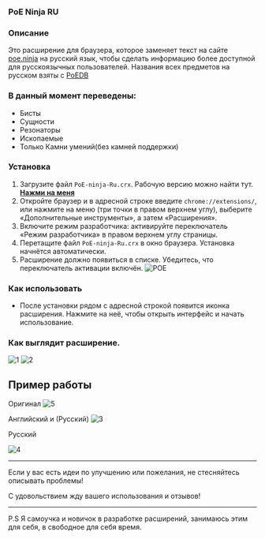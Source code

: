 ### PoE Ninja RU

### Описание
Это расширение для браузера, которое заменяет текст на сайте [poe.ninja](https://poe.ninja/) на русский язык, чтобы сделать информацию более доступной для русскоязычных пользователей.
Названия всех предметов на русском взяты с [PoEDB](https://poedb.tw/)

### В данный момент переведены:
- Бисты
- Сущности
- Резонаторы
- Ископаемые
- Только Камни умений(без камней поддержки)

### Установка
1. Загрузите файл `PoE-ninja-Ru.crx`. Рабочую версию можно найти тут. **[Нажми на меня](https://github.com/K0XAN/PoE-ninja-Ru/releases)**
2. Откройте браузер и в адресной строке введите `chrome://extensions/`, или нажмите на меню (три точки в правом верхнем углу), выберите «Дополнительные инструменты», а затем «Расширения».
3. Включите режим разработчика: активируйте переключатель «Режим разработчика» в правом верхнем углу страницы.
4. Перетащите файл `PoE-ninja-Ru.crx` в окно браузера. Установка начнётся автоматически.
5. Расширение должно появиться в списке. Убедитесь, что переключатель активации включён.
   ![POE](https://github.com/user-attachments/assets/51d722dc-b9c7-44d5-b037-b8b0a5c17809)


### Как использовать
- После установки рядом с адресной строкой появится иконка расширения. Нажмите на неё, чтобы открыть интерфейс и начать использование.


### Как выглядит расширение.
![1](https://github.com/user-attachments/assets/7b2b80db-d483-400a-9284-3f24a0423f30)
![2](https://github.com/user-attachments/assets/54507549-7686-4ed7-a296-abe5968f8303)

## Пример работы

Оригинал
![5](https://github.com/user-attachments/assets/680f4d7d-aa23-4520-9cc7-ae26be19f014)

Английский и (Русский)
![3](https://github.com/user-attachments/assets/3a2b1dcf-4913-4df8-9a68-77343cbccb09)



Русский

![4](https://github.com/user-attachments/assets/162d9705-a185-4a75-b122-b2d9651415c1)


  
---
Если у вас есть идеи по улучшению или пожелания, не стесняйтесь описывать проблемы!

С удовольствием жду вашего использования и отзывов!

---
P.S Я самоучка и новичок в разработке расширений, занимаюсь этим для себя, в свободное для себя время.
